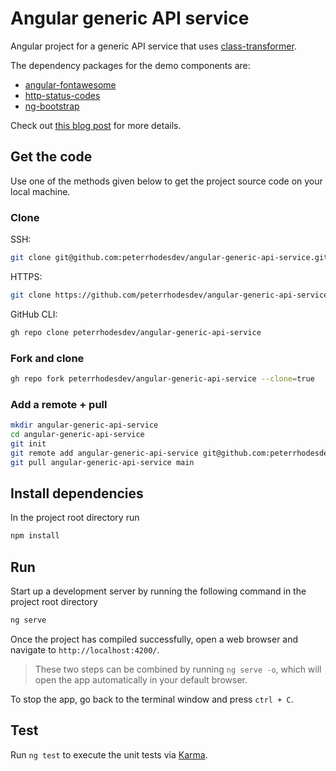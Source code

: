 # Angular generic API service

Angular project for a generic API service that uses [class-transformer](https://www.npmjs.com/package/class-transformer).

The dependency packages for the demo components are:
- [angular-fontawesome](https://www.npmjs.com/package/@fortawesome/angular-fontawesome)
- [http-status-codes](https://www.npmjs.com/package/http-status-codes)
- [ng-bootstrap](https://www.npmjs.com/package/@ng-bootstrap/ng-bootstrap)

Check out [this blog post](https://peterrhodes.dev/blog/post/angular-generic-api-service) for more details.

## Get the code

Use one of the methods given below to get the project source code on your local machine.

### Clone

SSH:

```bash
git clone git@github.com:peterrhodesdev/angular-generic-api-service.git
```

HTTPS:

```bash
git clone https://github.com/peterrhodesdev/angular-generic-api-service.git
```

GitHub CLI:

```bash
gh repo clone peterrhodesdev/angular-generic-api-service
```

### Fork and clone

```bash
gh repo fork peterrhodesdev/angular-generic-api-service --clone=true
```

### Add a remote + pull

```bash
mkdir angular-generic-api-service
cd angular-generic-api-service
git init
git remote add angular-generic-api-service git@github.com:peterrhodesdev/angular-generic-api-service.git
git pull angular-generic-api-service main
```

## Install dependencies

In the project root directory run

```bash
npm install
```

## Run

Start up a development server by running the following command in the project root directory

```bash
ng serve
```

Once the project has compiled successfully, open a web browser and navigate to `http://localhost:4200/`.

> These two steps can be combined by running `ng serve -o`, which will open the app automatically in your default browser.

To stop the app, go back to the terminal window and press `ctrl + C`.

## Test

Run `ng test` to execute the unit tests via [Karma](https://karma-runner.github.io).
